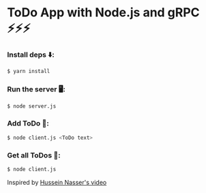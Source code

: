 # ToDo App with Node.js and gRPC ⚡⚡⚡

### Install deps ⬇️:
```bash
$ yarn install
```
### Run the server 🖥️:
```bash
$ node server.js
```

### Add ToDo 📝:
```bash
$ node client.js <ToDo text>
```

### Get all ToDos 📃:
```bash
$ node client.js
```


Inspired by [Hussein Nasser's video](https://www.youtube.com/watch?v=Yw4rkaTc0f8)